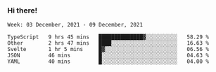 ### Hi there!

<!--START_SECTION:waka-->
```text
Week: 03 December, 2021 - 09 December, 2021

TypeScript   9 hrs 45 mins   ██████████████▓░░░░░░░░░░   58.29 % 
Other        2 hrs 47 mins   ████░░░░░░░░░░░░░░░░░░░░░   16.63 % 
Svelte       1 hr 5 mins     █▓░░░░░░░░░░░░░░░░░░░░░░░   06.56 % 
JSON         46 mins         █░░░░░░░░░░░░░░░░░░░░░░░░   04.63 % 
YAML         40 mins         █░░░░░░░░░░░░░░░░░░░░░░░░   04.00 % 
```
<!--END_SECTION:waka-->
